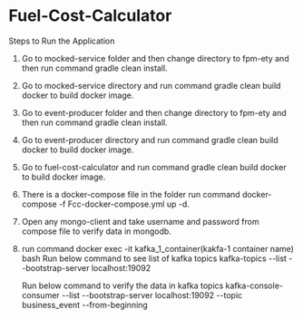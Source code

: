 # Fuel-Cost-Calculator



Steps to Run the Application


1. Go to mocked-service folder and then change directory to fpm-ety and then run command gradle clean install.


2. Go to mocked-service directory and run command gradle clean build docker to build docker image.


3. Go to event-producer folder and then change directory to fpm-ety and then run command gradle clean install.


4. Go to event-producer directory and run command gradle clean build docker to build docker image.


5. Go to fuel-cost-calculator and run command gradle clean build docker to build docker image.


6. There is a docker-compose file in the folder run command docker-compose -f Fcc-docker-compose.yml up -d.


7. Open any mongo-client and take username and password from compose file to verify data in mongodb.


8. run command docker exec -it kafka_1_container(kakfa-1 container name) bash
    Run below command to see list of kafka topics
   kafka-topics --list --bootstrap-server localhost:19092 
   
   Run below command to verify the data in kafka topics
   kafka-console-consumer --list --bootstrap-server localhost:19092  --topic business_event --from-beginning
